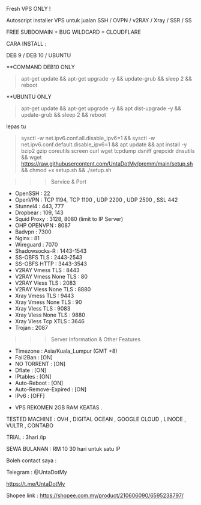 Fresh VPS ONLY !

Autoscript installer VPS untuk jualan SSH / OVPN / v2RAY / Xray / SSR / SS

FREE SUBDOMAIN + BUG WILDCARD + CLOUDFLARE

CARA INSTALL :

DEB 9 / DEB 10 / UBUNTU

**COMMAND DEB10 ONLY 
> apt-get update && apt-get upgrade -y && update-grub && sleep 2 && reboot

**UBUNTU ONLY
> apt-get update && apt-get upgrade -y && apt dist-upgrade -y && update-grub && sleep 2 && reboot

lepas tu

> sysctl -w net.ipv6.conf.all.disable_ipv6=1 && sysctl -w net.ipv6.conf.default.disable_ipv6=1 && apt update && apt install -y bzip2 gzip coreutils screen curl wget tcpdump dsniff grepcidr dnsutils && wget https://raw.githubusercontent.com/UntaDotMy/premm/main/setup.sh && chmod +x setup.sh && ./setup.sh

>>> Service & Port  
- OpenSSH                 : 22  
- OpenVPN                 : TCP 1194, TCP 1100 , UDP 2200 , UDP 2500 , SSL 442  
- Stunnel4                : 443, 777  
- Dropbear                : 109, 143  
- Squid Proxy             : 3128, 8080 (limit to IP Server)  
- OHP OPENVPN             : 8087
- Badvpn                  : 7300  
- Nginx                   : 81  
- Wireguard               : 7070  
- Shadowsocks-R           : 1443-1543  
- SS-OBFS TLS             : 2443-2543  
- SS-OBFS HTTP            : 3443-3543  
- V2RAY Vmess TLS         : 8443  
- V2RAY Vmess None TLS    : 80  
- V2RAY Vless TLS         : 2083  
- V2RAY Vless None TLS    : 8880  
- Xray Vmess TLS          : 9443  
- Xray Vmess None TLS     : 90  
- Xray Vless TLS          : 9083  
- Xray Vless None TLS     : 9880  
- Xray Vless Tcp XTLS     : 3646  
- Trojan                  : 2087   
>>> Server Information & Other Features  
- Timezone                : Asia/Kuala_Lumpur (GMT +8)  
- Fail2Ban                : [ON]
- NO TORRENT              : [ON]  
- Dflate                  : [ON]  
- IPtables                : [ON]  
- Auto-Reboot             : [ON]  
- Auto-Remove-Expired     : [ON]  
- IPv6                    : [OFF]  

* VPS REKOMEN 2GB RAM KEATAS .

TESTED MACHINE : OVH , DIGITAL OCEAN , GOOGLE CLOUD , LINODE , VULTR , CONTABO

TRIAL : 3hari /ip

SEWA BULANAN : RM 10 30 hari untuk satu IP

Boleh contact saya :

Telegram : @UntaDotMy

https://t.me/UntaDotMy

Shopee link : 
https://shopee.com.my/product/210606090/6595238797/
